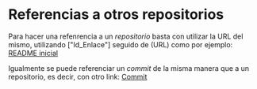 # Referencias a otros repositorios

Para hacer una refenrencia a un *repositorio* basta con utilizar la URL del mismo, utilizando ["Id_Enlace"] seguido de (URL)
como por ejemplo: [README inicial](https://github.com/sole27/Markdown/blob/master/README.md)

Igualmente se puede referenciar un *commit* de la misma manera que a un repositorio, es decir,
con otro link: [Commit](https://github.com/sole27/Markdown/commit/d1c251a64f8c2f57eca06f945d5901aaeb072ca7)
